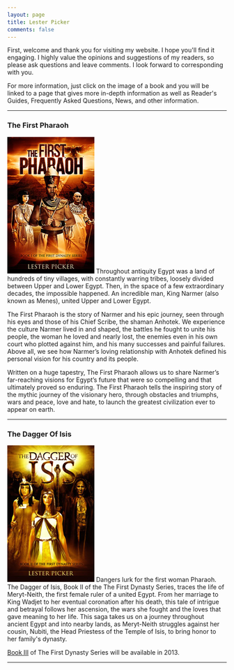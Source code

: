 ```yaml
---
layout: page
title: Lester Picker
comments: false
---
```

First, welcome and thank you for visiting my website. I hope you'll find it engaging. I highly value the opinions and suggestions of my readers, so please ask questions and leave comments. I look forward to corresponding with you. 

For more information, just click on the image of a book and you will be linked to a page that gives more in-depth information as well as Reader's Guides, Frequently Asked Questions, News, and other information. 

___

### The First Pharaoh

[![The First Pharaoh](images/thumb/pharaoh.jpg)](/pharaoh/) Throughout antiquity Egypt was a land of hundreds of tiny  villages, with constantly warring tribes, loosely divided between Upper and Lower Egypt. Then, in the space of a few extraordinary decades, the impossible happened. An incredible man, King Narmer (also known as Menes), united Upper and Lower Egypt. 

The First Pharaoh is the story of Narmer and his epic journey, seen through his eyes and those of his Chief Scribe, the shaman Anhotek. We experience the culture Narmer lived in and shaped, the battles he fought to unite his people, the woman he loved and nearly lost, the enemies even in his own court who plotted against him, and his many successes and painful failures. Above all, we see how Narmer’s loving relationship with Anhotek defined his personal vision for his country and its people. 

Written on a huge tapestry, The First Pharaoh allows us to share Narmer’s far-reaching visions for Egypt’s future that were so compelling and that ultimately proved so enduring. The First Pharaoh tells the inspiring story of the mythic journey of the visionary hero, through obstacles and triumphs, wars and peace, love and hate, to launch the greatest civilization ever to appear on earth.

---

### The Dagger Of Isis

[![The Dagger of Isis](images/thumb/dagger.jpg)](/dagger/) Dangers lurk for the first woman Pharaoh. The Dagger of Isis, Book II of the The First Dynasty Series, traces the life of Meryt-Neith, the first female ruler of a united Egypt. From her marriage to King Wadjet to her eventual coronation after his death, this tale of intrigue and betrayal follows her ascension, the wars she fought and the loves that gave meaning to her life. This saga takes us on a journey throughout ancient Egypt and into nearby lands, as Meryt-Neith struggles against her cousin, Nubiti, the Head Priestess of the Temple of Isis, to bring honor to her family's dynasty.

[Book III](http://www.lesterpicker.com/2012/10/06/third-book/) of The First Dynasty Series will be available in 2013. 

---

